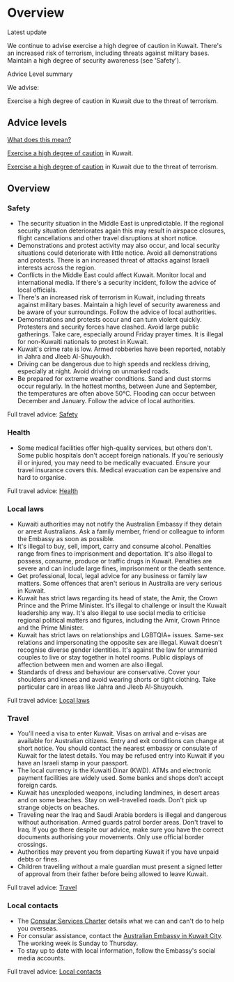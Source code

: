 # Overview

Latest update

We continue to advise exercise a high degree of caution in Kuwait. There's an increased risk of terrorism, including threats against military bases. Maintain a high degree of security awareness (see 'Safety').

Advice Level summary

We advise:

Exercise a high degree of caution in Kuwait due to the threat of terrorism.

## Advice levels

[What does this mean?](/before-you-go/travel-advice-explained/)

[Exercise a high degree of caution](https://www.smartraveller.gov.au/consular-services/travel-advice-explained#level2) in Kuwait.

[Exercise a high degree of caution](https://www.smartraveller.gov.au/consular-services/travel-advice-explained#level2) in Kuwait due to the threat of terrorism.

## Overview

### Safety

* The security situation in the Middle East is unpredictable. If the regional security situation deteriorates again this may result in airspace closures, flight cancellations and other travel disruptions at short notice.
* Demonstrations and protest activity may also occur, and local security situations could deteriorate with little notice. Avoid all demonstrations and protests. There is an increased threat of attacks against Israeli interests across the region.
* Conflicts in the Middle East could affect Kuwait. Monitor local and international media. If there's a security incident, follow the advice of local officials.
* There's an increased risk of terrorism in Kuwait, including threats against military bases. Maintain a high level of security awareness and be aware of your surroundings. Follow the advice of local authorities.
* Demonstrations and protests occur and can turn violent quickly. Protesters and security forces have clashed. Avoid large public gatherings. Take care, especially around Friday prayer times. It is illegal for non-Kuwaiti nationals to protest in Kuwait.
* Kuwait's crime rate is low. Armed robberies have been reported, notably in Jahra and Jleeb Al-Shuyoukh.
* Driving can be dangerous due to high speeds and reckless driving, especially at night. Avoid driving on unmarked roads.
* Be prepared for extreme weather conditions. Sand and dust storms occur regularly. In the hottest months, between June and September, the temperatures are often above 50°C. Flooding can occur between December and January. Follow the advice of local authorities.

Full travel advice: [Safety](#safety)

### Health

* Some medical facilities offer high-quality services, but others don't. Some public hospitals don't accept foreign nationals. If you're seriously ill or injured, you may need to be medically evacuated. Ensure your travel insurance covers this. Medical evacuation can be expensive and hard to organise.

Full travel advice: [Health](#health)

### Local laws

* Kuwaiti authorities may not notify the Australian Embassy if they detain or arrest Australians. Ask a family member, friend or colleague to inform the Embassy as soon as possible.
* It's illegal to buy, sell, import, carry and consume alcohol. Penalties range from fines to imprisonment and deportation. It's also illegal to possess, consume, produce or traffic drugs in Kuwait. Penalties are severe and can include large fines, imprisonment or the death sentence.
* Get professional, local, legal advice for any business or family law matters. Some offences that aren't serious in Australia are very serious in Kuwait.
* Kuwait has strict laws regarding its head of state, the Amir, the Crown Prince and the Prime Minister. It's illegal to challenge or insult the Kuwait leadership any way. It's also illegal to use social media to criticise regional political matters and figures, including the Amir, Crown Prince and the Prime Minister.
* Kuwait has strict laws on relationships and LGBTQIA+ issues. Same-sex relations and impersonating the opposite sex are illegal. Kuwait doesn’t recognise diverse gender identities. It's against the law for unmarried couples to live or stay together in hotel rooms. Public displays of affection between men and women are also illegal.
* Standards of dress and behaviour are conservative. Cover your shoulders and knees and avoid wearing shorts or tight clothing. Take particular care in areas like Jahra and Jleeb Al-Shuyoukh.

Full travel advice: [Local laws](#local-laws)

### Travel

* You'll need a visa to enter Kuwait. Visas on arrival and e-visas are available for Australian citizens. Entry and exit conditions can change at short notice. You should contact the nearest embassy or consulate of Kuwait for the latest details. You may be refused entry into Kuwait if you have an Israeli stamp in your passport.
* The local currency is the Kuwaiti Dinar (KWD). ATMs and electronic payment facilities are widely used. Some banks and shops don’t accept foreign cards.
* Kuwait has unexploded weapons, including landmines, in desert areas and on some beaches. Stay on well-travelled roads. Don't pick up strange objects on beaches.
* Traveling near the Iraq and Saudi Arabia borders is illegal and dangerous without authorisation. Armed guards patrol border areas. Don't travel to Iraq. If you go there despite our advice, make sure you have the correct documents authorising your movements. Only use official border crossings.
* Authorities may prevent you from departing Kuwait if you have unpaid debts or fines.
* Children travelling without a male guardian must present a signed letter of approval from their father before being allowed to leave Kuwait.

Full travel advice: [Travel](#travel)

### Local contacts

* The [Consular Services Charter](/consular-services/consular-services-charter "Consular Services Charter") details what we can and can't do to help you overseas.
* For consular assistance, contact the [Australian Embassy in Kuwait City](http://www.kuwait.embassy.gov.au/kuwt/home.html). The working week is Sunday to Thursday.
* To stay up to date with local information, follow the Embassy's social media accounts.

Full travel advice: [Local contacts](#local-contacts)